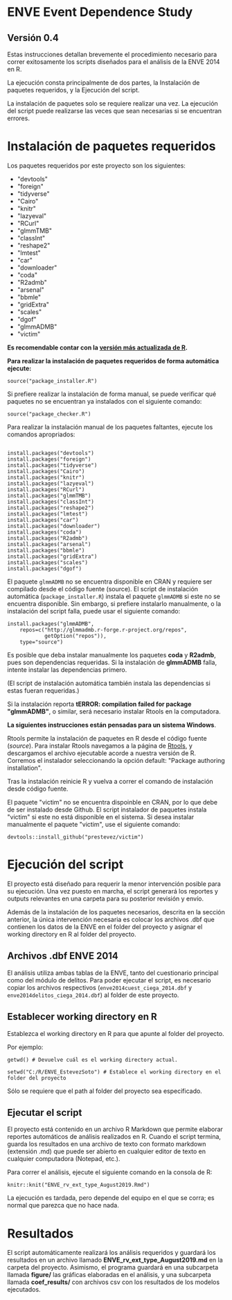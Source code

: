 # ENVE Event Dependence Study

## Versión 0.4

Estas instrucciones detallan brevemente el procedimiento necesario para correr exitosamente los scripts diseñados para el análisis de la ENVE 2014 en R.

La ejecución consta principalmente de dos partes, la Instalación de paquetes requeridos, y la Ejecución del script.

La instalación de paquetes solo se requiere realizar una vez. La ejecución del script puede realizarse las veces que sean necesarias si se encuentran errores.

# Instalación de paquetes requeridos

Los paquetes requeridos por este proyecto son los siguientes:

- "devtools"
- "foreign"
- "tidyverse"
- "Cairo"
- "knitr"
- "lazyeval"
- "RCurl"
- "glmmTMB"
- "classInt"
- "reshape2"
- "lmtest"
- "car"
- "downloader"
- "coda"
- "R2admb"
- "arsenal"
- "bbmle"
- "gridExtra"
- "scales"
- "dgof"
- "glmmADMB"
- "victim"

**Es recomendable contar con la [versión más actualizada de R](https://cran.r-project.org).**

**Para realizar la instalación de paquetes requeridos de forma automática ejecute:**

```{r}
source("package_installer.R")
```

Si prefiere realizar la instalación de forma manual, se puede verificar qué paquetes no se encuentran ya instalados con el siguiente comando:

```{r}
source("package_checker.R")
```

Para realizar la instalación manual de los paquetes faltantes, ejecute los comandos apropriados:

```{r}

install.packages("devtools")
install.packages("foreign")
install.packages("tidyverse")
install.packages("Cairo")
install.packages("knitr")
install.packages("lazyeval")
install.packages("RCurl")
install.packages("glmmTMB")
install.packages("classInt")
install.packages("reshape2")
install.packages("lmtest")
install.packages("car")
install.packages("downloader")
install.packages("coda")
install.packages("R2admb")
install.packages("arsenal")
install.packages("bbmle")
install.packages("gridExtra")
install.packages("scales")
install.packages("dgof")

```

El paquete `glmmADMB` no se encuentra disponible en CRAN y requiere ser compilado desde el código fuente (source). El script de instalación automática (`package_installer.R`) instala el paquete `glmmADMB` si este no se encuentra disponible. Sin embargo, si prefiere instalarlo manualmente, o la instalación del script falla, puede usar el siguiente comando:

```{r}
install.packages("glmmADMB",
    repos=c("http://glmmadmb.r-forge.r-project.org/repos",
            getOption("repos")),
    type="source")

```

Es posible que deba instalar manualmente los paquetes **coda** y **R2admb**, pues son dependencias requeridas. Si la instalación de **glmmADMB** falla, intente instalar las dependencias primero.

(El script de instalación automática también instala las dependencias si estas fueran requeridas.)

Si la instalación reporta **tERROR: compilation failed for package "glmmADMB"**, o similar, será necesario instalar Rtools en la computadora.

**La siguientes instrucciones están pensadas para un sistema Windows**.

Rtools permite la instalación de paquetes en R desde el código fuente (*source*). Para instalar Rtools navegamos a la página de [Rtools](http://cran.r-project.org/bin/windows/Rtools/), y descargamos el archivo ejecutable acorde a nuestra versión de R. Corremos el instalador seleccionando la opción default: "Package authoring installation".

Tras la instalación reinicie R y vuelva a correr el comando de instalación desde código fuente.

El paquete "victim" no se encuentra dispoinble en CRAN, por lo que debe de ser instalado desde Github. El script instalador de paquetes instala "victim" si este no está disponible en el sistema. Si desea instalar manualmente el paquete "victim", use el siguiente comando:

```{r}
devtools::install_github("prestevez/victim")
```

# Ejecución del script

El proyecto está diseñado para requerir la menor intervención posible para su ejecución. Una vez puesto en marcha, el script generará los reportes y outputs relevantes en una carpeta para su posterior revisión y envío.

Además de la instalación de los paquetes necesarios, descrita en la sección anterior, la única intervención necesaria es colocar los archivos .dbf que contienen los datos de la ENVE en el folder del proyecto y asignar el working directory en R al folder del proyecto.

## Archivos .dbf ENVE 2014

El análisis utiliza ambas tablas de la ENVE, tanto del cuestionario principal como del módulo de delitos. Para poder ejecutar el script, es necesario copiar los archivos respectivos (`enve2014cuest_ciega_2014.dbf` y `enve2014delitos_ciega_2014.dbf`) al folder de este proyecto.

## Establecer working directory en R

Establezca el working directory en R para que apunte al folder del proyecto.

Por ejemplo:

```{r}
getwd() # Devuelve cuál es el working directory actual.

setwd("C:/R/ENVE_EstevezSoto") # Establece el working directory en el folder del proyecto

```

Sólo se requiere que el path al folder del proyecto sea especificado.

## Ejecutar el script

El proyecto está contenido en un archivo R Markdown que permite elaborar reportes automáticos de análisis realizados en R. Cuando el script termina, guarda los resultados en una archivo de texto con formato markdown (extensión .md) que puede ser abierto en cualquier editor de texto en cualquier computadora (Notepad, etc.).

Para correr el análisis, ejecute el siguiente comando en la consola de R:

```{r}
knitr::knit("ENVE_rv_ext_type_August2019.Rmd")
```

La ejecución es tardada, pero depende del equipo en el que se corra; es normal que parezca que no hace nada.

# Resultados

El script automáticamente realizará los análisis requeridos y guardará los resultados en un archivo llamado **ENVE_rv_ext_type_August2019.md** en la carpeta del proyecto. Asimismo, el programa guardará en una subcarpeta llamada **figure/** las gráficas elaboradas en el análisis, y una subcarpeta llamada **coef_results/** con archivos csv con los resultados de los modelos ejecutados.
